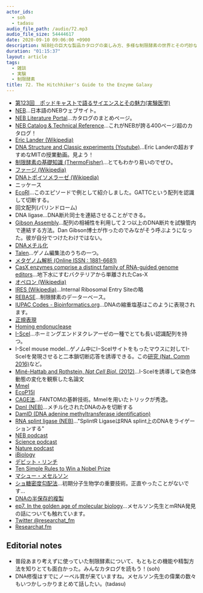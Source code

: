 ```yaml
---
actor_ids:
  - soh
  - tadasu
audio_file_path: /audio/72.mp3
audio_file_size: 54444617
date: 2020-09-10 09:06:00 +0900
description: NEB社の巨大な製品カタログの楽しみ方、多様な制限酵素の世界とその巧妙な仕組みについて話しました。
duration: "01:15:37"
layout: article
tags:
  - 雑談
  - 実験
  - 制限酵素
title: 72. The Hitchhiker's Guide to the Enzyme Galaxy
---
```


- [第123回　ポッドキャストで語るサイエンスとその魅力(実験医学)](https://www.yodosha.co.jp/jikkenigaku/opinion/vol38n14.html)
- [NEB](https://www.nebj.jp/)...日本語のNEBウェブサイト。
- [NEB Literature Portal](https://www.neb.com/support/catalog-and-literature-request)...カタログのまとめページ。
- [NEB Catalog & Technical Reference](https://www.neb.com/-/media/nebus/files/catalogs/neb_usacatalog_rgb_150dpi.pdf?rev=1c87bfadeaa048e3b0d141571d40262c)...これがNEBが誇る400ページ超のカタログ！
- [Eric Lander (Wikipedia)](https://en.wikipedia.org/wiki/Eric_Lander)
- [DNA Structure and Classic experiments (Youtube)](https://www.youtube.com/watch?v=P-Ry4rRdDbk)...Eric Landerの超おすすめなMITの授業動画。見よう！
- [制限酵素の基礎知識 (ThermoFisher)](https://www.thermofisher.com/jp/ja/home/life-science/cloning/cloning-learning-center/invitrogen-school-of-molecular-biology/molecular-cloning/restriction-enzymes/restriction-enzyme-basics.html)...とてもわかり易いのでぜひ。
- [ファージ (Wikipedia)](https://ja.wikipedia.org/wiki/%E3%83%95%E3%82%A1%E3%83%BC%E3%82%B8)
- [DNAトポイソメラーゼ (Wikipedia)](https://ja.wikipedia.org/wiki/DNA%E3%83%88%E3%83%9D%E3%82%A4%E3%82%BD%E3%83%A1%E3%83%A9%E3%83%BC%E3%82%BC)
- ニッケース
- [EcoRI](https://www.nebj.jp/products/detail/544)...このエピソードで例として紹介しました。GATTCという配列を認識して切断する。
- 回文配列(パリンドローム)
- DNA ligase...DNA断片同士を連結させることができる。
- [Gibson Assembly](https://www.nebj.jp/f/541)...配列の相補性を利用して２つ以上のDNA断片を試験管内で連結する方法。Dan Gibson博士が作ったのでみながそう呼ぶようになった。彼が自分でつけたわけではない。
- [DNAメチル化](https://ruo.mbl.co.jp/bio/product/epigenome/article/DNA-methylation.html)
- [Talen](https://www.cosmobio.co.jp/support/technology/a/crispr-talen.asp)...ゲノム編集法のうちの一つ。
- [メタゲノム解析 (Online ISSN : 1881-6681)](https://www.jstage.jst.go.jp/article/nskkk/58/3/58_3_136/_article/-char/ja/)
- [CasX enzymes comprise a distinct family of RNA-guided genome editors](https://www.nature.com/articles/s41586-019-0908-x)...地下水にすむバクテリアから単離されたCas-X
- [オペロン (Wikipedia)](https://ja.wikipedia.org/wiki/%E3%83%A9%E3%82%AF%E3%83%88%E3%83%BC%E3%82%B9%E3%82%AA%E3%83%9A%E3%83%AD%E3%83%B3)
- [IRES (Wikipedia)](https://ja.wikipedia.org/wiki/IRES)...Internal Ribosomal Entry Siteの略
- [REBASE](http://rebase.neb.com/rebase/rebase.html)...制限酵素のデーターベース。
- [IUPAC Codes - Bioinformatics.org](https://www.bioinformatics.org/sms/iupac.html)...DNAの縮重塩基はこのように表現されます。
- [正規表現](https://userweb.mnet.ne.jp/nakama/)
- [Homing endonuclease](https://international.neb.com/products/restriction-endonucleases/hf-nicking-master-mix-time-saver-other/homing-endonucleases/homing-endonucleases)
- [I-SceI](https://www.nebj.jp/products/detail/773)...ホーミングエンドヌクレアーゼの一種でとても長い認識配列を持つ。
- I-SceI mouse model...ゲノム中にI−SceIサイトをもったマウスに対してI-SceIを発現させると二本鎖切断応答を誘導できる。この[研究 (Nat. Comm 2016)](https://www.nature.com/articles/ncomms13241)など。
- [Miné-Hattab and Rothstein, _Nat Cell Biol_. (2012)](https://pubmed.ncbi.nlm.nih.gov/22484485/)...I-SceIを誘導して染色体動態の変化を観察した名論文
- [MmeI](https://www.nebj.jp/products/detail/751)
- [EcoP15I](https://www.nebj.jp/products/detail/760)
- [CAGE法](https://fantom.gsc.riken.jp/jp/protocols/cage.html)...FANTOMの基幹技術。MmeIを用いたトリックが秀逸。
- [DpnI (NEB)](https://www.nebj.jp/products/detail/610)...メチル化されたDNAのみを切断する
- [DamID (DNA adenine methyltransferase identification)](https://en.wikipedia.org/wiki/DNA_adenine_methyltransferase_identification)
- [RNA splint ligase (NEB)](https://www.nebj.jp/products/detail/1919)..."SplintR LigaseはRNA splint上のDNAをライゲーションする"
- [NEB podcast](https://www.neb.com/podcasts/nebpodcast)
- [Science podcast](https://www.sciencemag.org/podcasts)
- [Nature podcast](https://www.nature.com/nature/articles?type=nature-podcast)
- [iBiology](https://www.ibiology.org/)
- [デビット・リンチ](https://ja.wikipedia.org/wiki/%E3%83%87%E3%83%B4%E3%82%A3%E3%83%83%E3%83%89%E3%83%BB%E3%83%AA%E3%83%B3%E3%83%81)
- [Ten Simple Rules to Win a Nobel Prize](https://www.ncbi.nlm.nih.gov/pmc/articles/PMC4383532/)
- [マシュー・メセルソン](https://ja.wikipedia.org/wiki/%E3%83%9E%E3%82%B7%E3%83%A5%E3%83%BC%E3%83%BB%E3%83%A1%E3%82%BB%E3%83%AB%E3%82%BD%E3%83%B3)
- [ショ糖密度勾配法](https://www.beckman.jp/resources/fundamentals/principles-of-centrifugation/dr-beckman/v26)...初期分子生物学の重要技術。正直やったことがないです...
- [DNAの半保存的複製](https://ja.wikipedia.org/wiki/%E5%8D%8A%E4%BF%9D%E5%AD%98%E7%9A%84%E8%A4%87%E8%A3%BD)
- [ep7. In the golden age of molecular biology](https://researchat.fm/episode/7)...メセルソン先生とmRNA発見の話についても触れています。
- [Twitter @researchat_fm](https://twitter.com/researchat_fm)
- [Researchat.fm](researchat.fm)

## Editorial notes
- 普段あまり考えずに使っていた制限酵素について、もともとの機能や精製方法を知りとても面白かった。みんなカタログを読もう！(soh)
- DNA修復はすでにノーベル賞が来ていますね。メセルソン先生の偉業の数々もいつかしっかりまとめて話したい。(tadasu)
